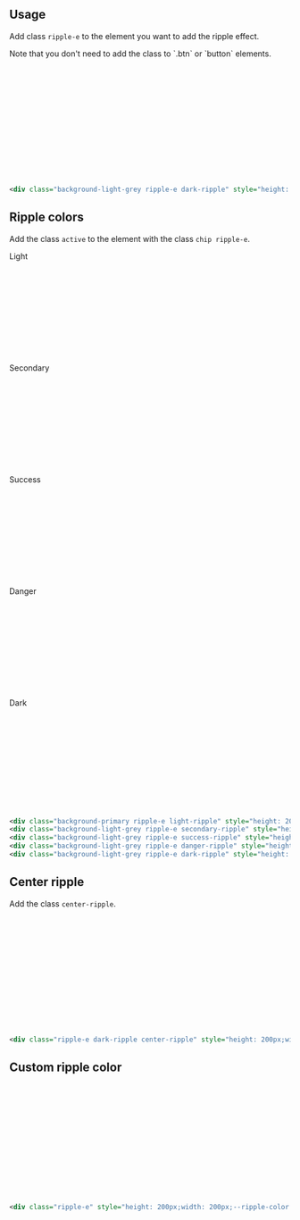 ## Usage
Add class `ripple-e` to the element you want to add the ripple effect.
<div class="alert alert-primary" role="alert">
    <p class="alert-message">Note that you don't need to add the class to `.btn` or `button` elements.</p>
</div>
<div class="p-4 m-1 background-light-grey">
	<div class="background-light-grey ripple-e dark-ripple elevation-1" style="height: 200px;width: 200px;"></div>	
</div> 

```xml
<div class="background-light-grey ripple-e dark-ripple" style="height: 200px;width: 200px;"></div>
```

## Ripple colors
Add the class `active` to the element with the class `chip ripple-e`.

<div class="p-4 row m-1 background-light-grey">
	<div class="col m-1 rounded background-primary ripple-e light-ripple elevation-1" style="height: 200px;width: 200px;">Light</div>
	<div class="col m-1 rounded background-light-grey ripple-e secondary-ripple elevation-1" style="height: 200px;width: 200px;">Secondary</div>
	<div class="col m-1 rounded background-light-grey ripple-e success-ripple elevation-1" style="height: 200px;width: 200px;">Success</div>
	<div class="col m-1 rounded background-light-grey ripple-e danger-ripple elevation-1" style="height: 200px;width: 200px;">Danger</div>
	<div class="col m-1 rounded background-light-grey ripple-e dark-ripple elevation-1" style="height: 200px;width: 200px;">Dark</div>
</div>   

```xml
<div class="background-primary ripple-e light-ripple" style="height: 200px;width: 200px;">Light</div>
<div class="background-light-grey ripple-e secondary-ripple" style="height: 200px;width: 200px;">Secondary</div>
<div class="background-light-grey ripple-e success-ripple" style="height: 200px;width: 200px;">Success</div>
<div class="background-light-grey ripple-e danger-ripple" style="height: 200px;width: 200px;">Danger</div>
<div class="background-light-grey ripple-e dark-ripple" style="height: 200px;width: 200px;">Dark</div>
```

## Center ripple
Add the class `center-ripple`.
<div class="p-4 m-1 background-light-grey">
	<div class="background-light-grey ripple-e dark-ripple center-ripple elevation-1" style="height: 200px;width: 200px;"></div>	
</div>   

```xml
<div class="ripple-e dark-ripple center-ripple" style="height: 200px;width: 200px;"></div>
```

## Custom ripple color
<div class="p-4 m-1 background-light-grey">
	<div class="ripple-e elevation-1" style="height: 200px;width: 200px;--ripple-color: #e4e0124a;"></div>	
</div>   

```xml
<div class="ripple-e" style="height: 200px;width: 200px;--ripple-color: #e4e0124a;"></div>	
```

